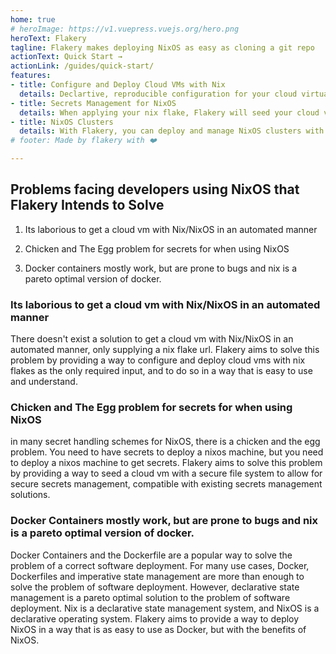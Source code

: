 ```yaml
---
home: true
# heroImage: https://v1.vuepress.vuejs.org/hero.png
heroText: Flakery
tagline: Flakery makes deploying NixOS as easy as cloning a git repo
actionText: Quick Start →
actionLink: /guides/quick-start/
features:
- title: Configure and Deploy Cloud VMs with Nix
  details: Declartive, reproducible configuration for your cloud virtual machines.
- title: Secrets Management for NixOS
  details: When applying your nix flake, Flakery will seed your cloud vm with a secure file system to allow for secure secrets management.
- title: NixOS Clusters
  details: With Flakery, you can deploy and manage NixOS clusters with auto scaling groups.
# footer: Made by flakery with ❤️

---
```


## Problems facing developers using NixOS that Flakery Intends to Solve

1. Its laborious to get a cloud vm with Nix/NixOS in an automated manner

2. Chicken and The Egg problem for secrets for when using NixOS

3. Docker containers mostly work, but are prone to bugs and nix is a pareto optimal version of docker. 

### Its laborious to get a cloud vm with Nix/NixOS in an automated manner

There doesn't exist a solution to get a cloud vm with Nix/NixOS in an automated manner, only supplying a nix flake url. Flakery aims to solve this problem by providing a way to configure and deploy cloud vms with nix flakes as the only required input, and to do so in a way that is easy to use and understand.


### Chicken and The Egg problem for secrets for when using NixOS

in many secret handling schemes for NixOS, there is a chicken and the egg problem. You need to have secrets to deploy a nixos machine, but you need to deploy a nixos machine to get secrets. Flakery aims to solve this problem by providing a way to seed a cloud vm with a secure file system to allow for secure secrets management, compatible with existing secrets management solutions.

### Docker Containers mostly work, but are prone to bugs and nix is a pareto optimal version of docker. 

Docker Containers and the Dockerfile are a popular way to solve the problem of a correct software deployment. For many use cases, Docker, Dockerfiles and imperative state management are more than enough to solve the problem of software deployment. However, declarative state management is a pareto optimal solution to the problem of software deployment. Nix is a declarative state management system, and NixOS is a declarative operating system. Flakery aims to provide a way to deploy NixOS in a way that is as easy to use as Docker, but with the benefits of NixOS. 
